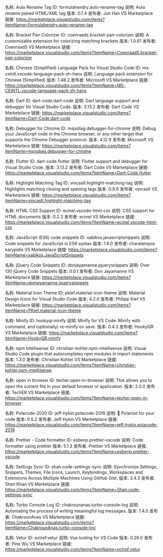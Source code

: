 名称: Auto Rename Tag
ID: formulahendry.auto-rename-tag
说明: Auto rename paired HTML/XML tag
版本: 0.1.4
发布者: Jun Han
VS Marketplace 链接: https://marketplace.visualstudio.com/items?itemName=formulahendry.auto-rename-tag

名称: Bracket Pair Colorizer
ID: coenraads.bracket-pair-colorizer
说明: A customizable extension for colorizing matching brackets
版本: 1.0.61
发布者: CoenraadS
VS Marketplace 链接: https://marketplace.visualstudio.com/items?itemName=CoenraadS.bracket-pair-colorizer

名称: Chinese (Simplified) Language Pack for Visual Studio Code
ID: ms-ceintl.vscode-language-pack-zh-hans
说明: Language pack extension for Chinese (Simplified)
版本: 1.48.2
发布者: Microsoft
VS Marketplace 链接: https://marketplace.visualstudio.com/items?itemName=MS-CEINTL.vscode-language-pack-zh-hans

名称: Dart
ID: dart-code.dart-code
说明: Dart language support and debugger for Visual Studio Code.
版本: 3.13.2
发布者: Dart Code
VS Marketplace 链接: https://marketplace.visualstudio.com/items?itemName=Dart-Code.dart-code

名称: Debugger for Chrome
ID: msjsdiag.debugger-for-chrome
说明: Debug your JavaScript code in the Chrome browser, or any other target that supports the Chrome Debugger protocol.
版本: 4.12.9
发布者: Microsoft
VS Marketplace 链接: https://marketplace.visualstudio.com/items?itemName=msjsdiag.debugger-for-chrome

名称: Flutter
ID: dart-code.flutter
说明: Flutter support and debugger for Visual Studio Code.
版本: 3.13.2
发布者: Dart Code
VS Marketplace 链接: https://marketplace.visualstudio.com/items?itemName=Dart-Code.flutter

名称: Highlight Matching Tag
ID: vincaslt.highlight-matching-tag
说明: Highlights matching closing and opening tags
版本: 0.9.9
发布者: vincaslt
VS Marketplace 链接: https://marketplace.visualstudio.com/items?itemName=vincaslt.highlight-matching-tag

名称: HTML CSS Support
ID: ecmel.vscode-html-css
说明: CSS support for HTML documents
版本: 0.2.3
发布者: ecmel
VS Marketplace 链接: https://marketplace.visualstudio.com/items?itemName=ecmel.vscode-html-css

名称: JavaScript (ES6) code snippets
ID: xabikos.javascriptsnippets
说明: Code snippets for JavaScript in ES6 syntax
版本: 1.8.0
发布者: charalampos karypidis
VS Marketplace 链接: https://marketplace.visualstudio.com/items?itemName=xabikos.JavaScriptSnippets

名称: jQuery Code Snippets
ID: donjayamanne.jquerysnippets
说明: Over 130 jQuery Code Snippets
版本: 0.0.1
发布者: Don Jayamanne
VS Marketplace 链接: https://marketplace.visualstudio.com/items?itemName=donjayamanne.jquerysnippets

名称: Material Icon Theme
ID: pkief.material-icon-theme
说明: Material Design Icons for Visual Studio Code
版本: 4.2.0
发布者: Philipp Kief
VS Marketplace 链接: https://marketplace.visualstudio.com/items?itemName=PKief.material-icon-theme

名称: Minify
ID: hookyqr.minify
说明: Minify for VS Code.
Minify with command, and (optionally) re-minify on save.
版本: 0.4.3
发布者: HookyQR
VS Marketplace 链接: https://marketplace.visualstudio.com/items?itemName=HookyQR.minify

名称: npm Intellisense
ID: christian-kohler.npm-intellisense
说明: Visual Studio Code plugin that autocompletes npm modules in import statements
版本: 1.3.0
发布者: Christian Kohler
VS Marketplace 链接: https://marketplace.visualstudio.com/items?itemName=christian-kohler.npm-intellisense

名称: open in browser
ID: techer.open-in-browser
说明: This allows you to open the current file in your default browser or application.
版本: 2.0.0
发布者: TechER
VS Marketplace 链接: https://marketplace.visualstudio.com/items?itemName=techer.open-in-browser

名称: Polacode-2020
ID: jeff-hykin.polacode-2019
说明: 📸  Polaroid for your code
版本: 0.5.2
发布者: Jeff Hykin
VS Marketplace 链接: https://marketplace.visualstudio.com/items?itemName=jeff-hykin.polacode-2019

名称: Prettier - Code formatter
ID: esbenp.prettier-vscode
说明: Code formatter using prettier
版本: 5.1.3
发布者: Prettier
VS Marketplace 链接: https://marketplace.visualstudio.com/items?itemName=esbenp.prettier-vscode

名称: Settings Sync
ID: shan.code-settings-sync
说明: Synchronize Settings, Snippets, Themes, File Icons, Launch, Keybindings, Workspaces and Extensions Across Multiple Machines Using GitHub Gist.
版本: 3.4.3
发布者: Shan Khan
VS Marketplace 链接: https://marketplace.visualstudio.com/items?itemName=Shan.code-settings-sync

名称: Turbo Console Log
ID: chakrounanas.turbo-console-log
说明: Automating the process of writing meaningful log messages.
版本: 1.4.0
发布者: ChakrounAnas
VS Marketplace 链接: https://marketplace.visualstudio.com/items?itemName=ChakrounAnas.turbo-console-log

名称: Vetur
ID: octref.vetur
说明: Vue tooling for VS Code
版本: 0.26.0
发布者: Pine Wu
VS Marketplace 链接: https://marketplace.visualstudio.com/items?itemName=octref.vetur
